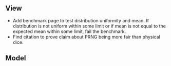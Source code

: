 ## View

-  Add benchmark page to test distribution uniformity and mean. If distribution
   is not uniform within some limit or if mean is not equal to the expected
   mean within some limit, fail the benchmark.
-  Find citation to prove claim about PRNG being more fair than physical dice.

## Model
